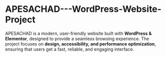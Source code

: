 # APESACHAD---WordPress-Website-Project
APESACHAD is a modern, user-friendly website built with **WordPress &amp; Elementor**, designed to provide a seamless browsing experience. The project focuses on **design, accessibility, and performance optimization**, ensuring that users get a fast, reliable, and engaging interface.
